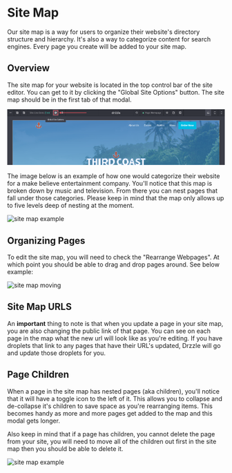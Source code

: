 # Site Map

Our site map is a way for users to organize their website's directory structure and hierarchy. It's also a way to categorize content for search engines. Every page you create will be added to your site map.

## Overview

The site map for your website is located in the top control bar of the site editor. You can get to it by clicking the "Global Site Options" button. The site map should be in the first tab of that modal.

![global site options button](./sitemap-top.png)

The image below is an example of how one would categorize their website for a make believe entertainment company. You'll notice that this map is broken down by music and television. From there you can nest pages that fall under those categories. Please keep in mind that the map only allows up to five levels deep of nesting at the moment.

![site map example](./sitemap-example.png)

## Organizing Pages
To edit the site map, you will need to check the "Rearrange Webpages". At which point you should be able to drag and drop pages around. See below example:

![site map moving](./sitemap-rearrange.gif)

## Site Map URLS
An **important** thing to note is that when you update a page in your site map, you are also changing the public link of that page. You can see on each page in the map what the new url will look like as you're editing. If you have droplets that link to any pages that have their URL's updated, Drzzle will go and update those droplets for you.

## Page Children
When a page in the site map has nested pages (aka children), you'll notice that it will have a toggle icon to the left of it. This allows you to collapse and de-collapse it's children to save space as you're rearranging items. This becomes handy as more and more pages get added to the map and this modal gets longer.

Also keep in mind that if a page has children, you cannot delete the page from your site, you will need to move all of the children out first in the site map then you should be able to delete it.

![site map example](./sitemap-nest.png)
